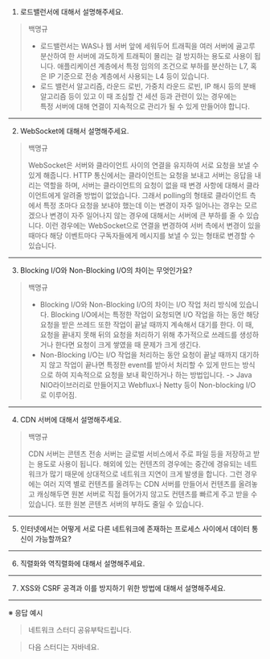 1. 로드밸런서에 대해서 설명해주세요.
> 백명규
> 
> - 로드밸런서는 WAS나 웹 서버 앞에 세워두어 트래픽을 여러 서버에 골고루 분산하여 한 서버에 과도하게 트래픽이 몰리는 걸 방지하는 용도로 사용이 됩니다.
>  애플리케이션 계층에서 특정 임의의 조건으로 부하를 분산하는 L7, 혹은 IP 기준으로 전송 계층에서 사용되는 L4 등이 있습니다.
> - 로드 밸런서 알고리즘, 라운드 로빈, 가중치 라운드 로빈, IP 해시 등의 분배 알고리즘 등이 있고 이 때 조심할 건 세션 등과 관련이 있는 경우에는\
> 특정 서버에 대해 연결이 지속적으로 관리가 될 수 있게 만들어야 합니다.


---
2. WebSocket에 대해서 설명해주세요.

> 백명규
> 
> WebSocket은 서버와 클라이언트 사이의 연결을 유지하여 서로 요청을 보낼 수 있게 해줍니다.
> HTTP 통신에서는 클라이언트는 요청을 보내고 서버는 응답을 내리는 역할을 하며,
> 서버는 클라이언트의 요청이 없을 때 변경 사항에 대해서 클라이언트에게 알려줄 방법이 없었습니다.
> 그래서 polling의 형태로 클라이언트 측에서 특정 초마다 요청을 보내야 했는데 이는 변경이 자주 일어나는 경우는 모르겠으나 변경이 자주 일어나지 않는 경우에 대해서는 서버에 큰 부하를 줄 수 있습니다.
> 이런 경우에는 WebSocket으로 연결을 변경하여 서버 측에서 변경이 있을 때마다 해당 이벤트마다 구독자들에게 메시지를 보낼 수 있는 형태로 변경할 수 있습니다.

---
3. Blocking I/O와 Non-Blocking I/O의 차이는 무엇인가요?

> 백명규
> 
> - Blocking I/O와 Non-Blocking I/O의 차이는 I/O 작업 처리 방식에 있습니다.
> Blocking I/O에서는 특정한 작업이 요청되면 I/O 작업을 하는 동안 해당 요청을 받은 쓰레드 또한 작업이 끝날 때까지 계속해서 대기를 한다.
> 이 때, 요청을 끝내지 못해 뒤의 요청을 처리하기 위해 추가적으로 쓰레드를 생성하거나 한다면 요청이 크게 쌓였을 때 문제가 크게 생긴다.
> - Non-Blocking I/O는 I/O 작업을 처리하는 동안 요청이 끝날 때까지 대기하지 않고 작업이 끝나면 특정한 event를 받아서 처리할 수 있게 만드는 방식으로 하여 지속적으로 요청을 보내 확인하거나 하는 방법입니다.
> -> Java NIO라이브러리로 만들어지고 Webflux나 Netty 등이 Non-blocking I/O로 이루어짐.

---
4. CDN 서버에 대해서 설명해주세요.
> 백명규
> 
> CDN 서버는 콘텐츠 전송 서버는 글로벌 서비스에서 주로 파일 등을 저장하고 받는 용도로 사용이 됩니다.
> 해외에 있는 컨텐츠의 경우에는 중간에 경유되는 네트워크가 많기 때문에 상대적으로 네트워크 지연이 크게 발생을 합니다.
> 그런 경우에는 여러 지역 별로 컨텐츠를 올려두는 CDN 서버를 만들어서 컨텐츠를 올려놓고 캐싱해두면 원본 서버로 직접 들어가지 않고도 컨텐츠를 빠르게 주고 받을 수 있습니다.
> 또한 원본 콘텐츠 서버의 부하도 줄일 수 있습니다.

---
5. 인터넷에서는 어떻게 서로 다른 네트워크에 존재하는 프로세스 사이에서 데이터 통신이 가능할까요?

---
6. 직렬화와 역직렬화에 대해서 설명해주세요.

---
7. XSS와 CSRF 공격과 이를 방지하기 위한 방법에 대해서 설명해주세요.

---

※ 응답 예시

> 네트워크 스터디 공유부탁드립니다.

> 다음 스터디는 자바네요.
